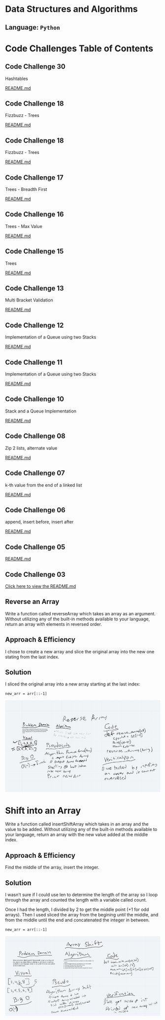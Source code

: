 # Data Structures and Algorithms

## Language: `Python`

# Code Challenges Table of Contents

## Code Challenge 30
Hashtables

[README.md](https://github.com/ticochuck/data-structures-and-algorithms/blob/master/python/challenges/hashtable/README.md)

## Code Challenge 18
Fizzbuzz - Trees

[README.md](https://github.com/ticochuck/data-structures-and-algorithms/blob/hashtable/README.md)

## Code Challenge 18
Fizzbuzz - Trees

[README.md](https://github.com/ticochuck/data-structures-and-algorithms/blob/master/python/challenges/fizz_buzz_tree/README.md)

## Code Challenge 17
Trees - Breadth First

[README.md](https://github.com/ticochuck/data-structures-and-algorithms/blob/tree/README.md)

## Code Challenge 16
Trees - Max Value

[README.md](https://github.com/ticochuck/data-structures-and-algorithms/blob/tree/README.md)

## Code Challenge 15
Trees

[README.md](https://github.com/ticochuck/data-structures-and-algorithms/blob/tree/README.md)

## Code Challenge 13
Multi Bracket Validation

[README.md](https://github.com/ticochuck/data-structures-and-algorithms/blob/multi-bracket-validation/README.md)

## Code Challenge 12
Implementation of a Queue using two Stacks

[README.md](https://github.com/ticochuck/data-structures-and-algorithms/blob/stack-and-queue/python/challenges/fifo_animal_shelter/README.md)


## Code Challenge 11
Implementation of a Queue using two Stacks

[README.md](https://github.com/ticochuck/data-structures-and-algorithms/blob/stack-and-queue/python/challenges/queue_with_stacks/README.md)

## Code Challenge 10
Stack and a Queue Implementation

[README.md](https://github.com/ticochuck/data-structures-and-algorithms/blob/stack-and-queue/python/challenges/stacks_and_queues/README.md)

## Code Challenge 08
Zip 2 lists, alternate value

[README.md](https://github.com/ticochuck/data-structures-and-algorithms/blob/master/python/challenges/ll_merge/README.md)

## Code Challenge 07
k-th value from the end of a linked list

[README.md](https://github.com/ticochuck/data-structures-and-algorithms/tree/master/python/challenges/linked_list)

## Code Challenge 06
append, insert before, insert after

[README.md](https://github.com/ticochuck/data-structures-and-algorithms/tree/master/python/challenges/linked_list)

## Code Challenge 05
[README.md](https://github.com/ticochuck/data-structures-and-algorithms/tree/master/python/challenges/linked_list)

## Code Challenge 03 
[Click here to view the README.md](/challenges/array_binary_search/README.md)

## Reverse an Array
Write a function called reverseArray which takes an array as an argument. Without utilizing any of the built-in methods available to your language, return an array with elements in reversed order.

## Approach & Efficiency
I chose to create a new array and slice the original array into the new one stating from the last index.

## Solution
I sliced the original array into a new array starting at the last index:
```
new_arr = arr[::-1]
```
![](./challenges/assets/array-reverse.png)

# Shift into an Array
Write a function called insertShiftArray which takes in an array and the value to be added. Without utilizing any of the built-in methods available to your language, return an array with the new value added at the middle index.

## Approach & Efficiency
Find the middle of the array, insert the integer. 

## Solution
I wasn't sure if I could use len to determine the length of the array so I loop through the array and counted the length with a variable called count. 

Once I had the length, I divided by 2 to get the middle point (+1 for odd arrays). Then I used sliced the array from the begining until the middle, and from the middle until the end and concatenated the integer in between. 

```
new_arr = arr[::-1]
```
![](./challenges/assets/array_shift.png)
